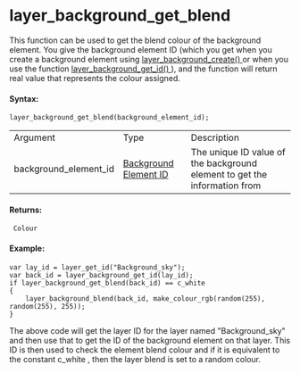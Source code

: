 # layer_background_get_blend

This function can be used to get the blend colour of the background
element. You give the background element ID (which you get when you
create a background element using [ layer_background_create()
](layer_background_create) or when you use the function [
layer_background_get_id() ](layer_background_get_id) ), and the
function will return real value that represents the colour assigned.

#### Syntax:

``` gml
layer_background_get_blend(background_element_id);
```

|                       |                                                                                                                                                    |                                                                           |
|-----------------------|----------------------------------------------------------------------------------------------------------------------------------------------------|---------------------------------------------------------------------------|
| Argument              | Type                                                                                                                                               | Description                                                               |
| background_element_id |  [Background Element ID](../../../../../../GameMaker_Language/GML_Reference/Asset_Management/Rooms/Background_Layers/layer_background_get_id)  | The unique ID value of the background element to get the information from |

#### Returns:

``` gml
 Colour
```

#### Example:

``` gml
var lay_id = layer_get_id("Background_sky");
var back_id = layer_background_get_id(lay_id);
if layer_background_get_blend(back_id) == c_white
{
    layer_background_blend(back_id, make_colour_rgb(random(255), random(255), 255));
}
```

The above code will get the layer ID for the layer named
"Background_sky" and then use that to get the ID of the background
element on that layer. This ID is then used to check the element blend
colour and if it is equivalent to the constant c_white , then the layer
blend is set to a random colour.
